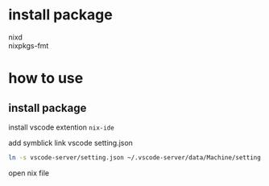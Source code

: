 # install package

nixd  
nixpkgs-fmt  

# how to use  

## install package

install  vscode extention `nix-ide`

add symblick link vscode setting.json

```bash
ln -s vscode-server/setting.json ~/.vscode-server/data/Machine/setting.json
```

open nix file
